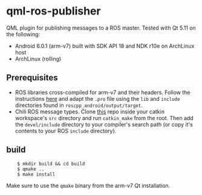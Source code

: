 qml-ros-publisher
===================

QML plugin for publishing messages to a ROS master. Tested with Qt 5.11 on
the following:

  - Android 6.0.1 (arm-v7) built with SDK API 18 and NDK r10e on ArchLinux host
  - ArchLinux (rolling)

Prerequisites
-------------

 - ROS libraries cross-compiled for arm-v7 and their headers. Follow the instructions [here](http://wiki.ros.org/android_ndk/Tutorials/BuildingNativeROSPackages) and adapt the `.pro` file using the `lib` and `include` directories found in `roscpp_android/output/target`.
 - Chili ROS message types. Clone [this](https://github.com/chili-epfl/ros-chili-msgs) repo inside your catkin workspace's `src` directory and run `catkin_make` from the root. Then add the `devel/include` directory to your compiler's search path (or copy it's contents to your ROS `include` directory).

build
-----

```
    $ mkdir build && cd build
    $ qmake ..
    $ make install
```

Make sure to use the `qmake` binary from the arm-v7 Qt installation.
